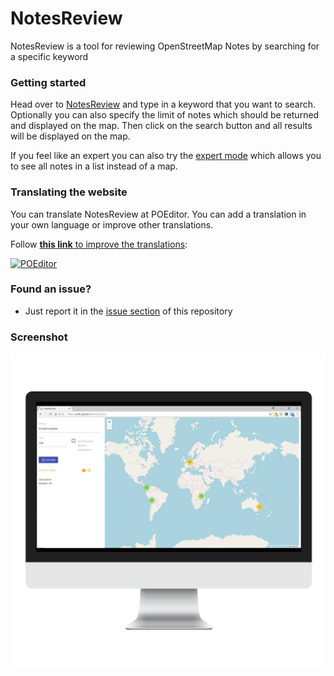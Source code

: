 # NotesReview

NotesReview is a tool for reviewing OpenStreetMap Notes by searching for a specific keyword

### Getting started

Head over to [NotesReview](https://ent8r.github.io/NotesReview/) and type in a keyword that you want to search. Optionally you can also specify the limit of notes which should be returned and displayed on the map. Then click on the search button and all results will be displayed on the map.

If you feel like an expert you can also try the [expert mode](https://ent8r.github.io/NotesReview/expert/) which allows you to see all notes in a list instead of a map.

### Translating the website

You can translate NotesReview at POEditor. You can add a translation in your own language or improve other translations.

Follow [**this link** to improve the translations](https://poeditor.com/join/project/oVilUChBdf):

[![POEditor](https://poeditor.com/public/images/logo_small.png)](https://poeditor.com/join/project/oVilUChBdf)

### Found an issue?
- Just report it in the [issue section](https://github.com/ENT8R/NotesReview/issues/) of this repository

### Screenshot
![NotesReview](https://raw.githubusercontent.com/ENT8R/ent8r.github.io/master/images/notesreview.png)
